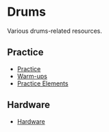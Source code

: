 # Drums

Various drums-related resources.

## Practice

- [Practice](practice.md)
- [Warm-ups](warmup.md)
- [Practice Elements](practice-elements.md)

## Hardware

- [Hardware](hardware.md)
